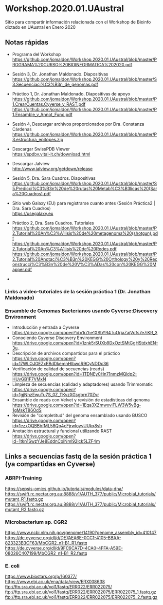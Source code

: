 # Workshop.2020.01.UAustral
Sitio para compartir información relacionada con el Workshop de Bioinfo dictado en UAustral en Enero 2020

## Notas rápidas

* Programa del Workshop  
https://github.com/jomaldon/Workshop.2020.01.UAustral/blob/master/PROGRAMA%20CURSO%20BIOINFORMATICA%202020.pdf  
  
* Sesión 3, Dr. Jonathan Maldonado. Diapositivas  
https://github.com/jomaldon/Workshop.2020.01.UAustral/blob/master/S3.Secuenciaci%C3%B3n_de_genomas.pdf
* Práctico 1, Dr. Jonathan Maldonado. Diapositivas de apoyo  
https://github.com/jomaldon/Workshop.2020.01.UAustral/blob/master/P1.CrearCuentas.Cyverse_y_RAST.pdf
https://github.com/jomaldon/Workshop.2020.01.UAustral/blob/master/P1.Ensamble_y_Annot_Func.pdf
  
* Sesión 4, Descargar archivos proporcionados por Dra. Constanza Cárdenas  
https://github.com/jomaldon/Workshop.2020.01.UAustral/blob/master/P3.estructura_epitopes.zip
* Descargar SwissPDB Viewer  
https://spdbv.vital-it.ch/download.html  
* Descargar Jalview  
http://www.jalview.org/getdown/release  
  
* Sesión 5, Dra. Sara Cuadros. Diapositivas  
https://github.com/jomaldon/Workshop.2020.01.UAustral/blob/master/S5.Predicci%C3%B3n%20de%20rutas%20Metab%C3%B3licas%20(Sara%20Cuadros).pdf
* Sitio web Galaxy (EU) para registrarse cuanto antes (Sesión Práctica2 | Dra. Sara Cuadros)  
https://usegalaxy.eu  
* Práctico 2, Dra. Sara Cuadros. Tutoriales  
https://github.com/jomaldon/Workshop.2020.01.UAustral/blob/master/P2.Tutorial%20An%C3%A1lisis%20de%20metagenoma%20(shotgun).pdf
https://github.com/jomaldon/Workshop.2020.01.UAustral/blob/master/P2.Tutorial%20An%C3%A1lisis%20de%20Redes.pdf
https://github.com/jomaldon/Workshop.2020.01.UAustral/blob/master/P2.Tutorial%20Anotaci%C3%B3n%20KEGG%20Orthology%20y%20Reconstrucci%C3%B3n%20de%20V%C3%ADas%20con%20KEGG%20Mapper.pdf

* 

### Links a video-tutoriales de la sesión práctica 1 (Dr. Jonathan Maldonado)
### Ensamble de Genomas Bacterianos usando Cyverse:Discovery Environment
* Introducción y entrada a Cyverse  
https://drive.google.com/open?id=1rZhe1XSbYR4TuOrjaZajVdfs7e7iKR_3
* Conociendo Cyverse Discovery Environment  
https://drive.google.com/open?id=1znk5rSUXb9DxOztSMtGgHStdxhEN-3u_
* Descripción de archivos compartidos para el práctico  
https://drive.google.com/open?id=17WLOJOEZxEBdDkemnHIbwcR9CyNDDc36
* Verificación de calidad de secuencias (reads)  
https://drive.google.com/open?id=1TDNEy0Hn71nmzMQldp2-HUvGB1F7VMxN
* Limpieza de secuencias (calidad y adaptadores) usando Trimmomatic  
https://drive.google.com/open?id=1gjNhzEwuTu7S_0Z_TKvzXGsgbrn70Zvr
* Ensamble de reads con Velvet y revisión de estadísticas del genoma  
https://drive.google.com/open?id=1Eqa3XZmwxvIFLW3W5vBg-1gMskT86OdS
* Revisión de "completitud" del genoma ensamblado usando BUSCO  
https://drive.google.com/open?id=1ezxOQBBbfML58Qp4cFjrwIoyvUUkx8sh
* Anotación estructural y funcional utilizando RAST  
https://drive.google.com/open?id=1tkn1SwzYJe8EddnCoiNml92lck5LZF4m


## Links a secuencias fastq de la sesión práctica 1 (ya compartidas en Cyverse)

### ABRPI-Training
https://sepsis-omics.github.io/tutorials/modules/data-dna/  
https://swift.rc.nectar.org.au:8888/v1/AUTH_377/public/Microbial_tutorials/mutant_R1.fastq.gz  
https://swift.rc.nectar.org.au:8888/v1/AUTH_377/public/Microbial_tutorials/mutant_R2.fastq.gz  

### Microbacterium sp. CGR2
https://www.ncbi.nlm.nih.gov/genome/14190?genome_assembly_id=410147  
https://de.cyverse.org/dl/d/DE7AEA6E-0CC1-4105-BBAA-823323B3CF63/MbCGR2_n1-B1_R1.fastq  
https://de.cyverse.org/dl/d/9FC9CA7D-4CA0-4FFA-A59E-08026C407199/MbCGR2_n1-B1_R2.fastq  

### E. coli
https://www.biostars.org/p/160377/  
https://www.ebi.ac.uk/ena/data/view/ERX008638  
ftp://ftp.sra.ebi.ac.uk/vol1/fastq/ERR022/ERR022075/  
ftp://ftp.sra.ebi.ac.uk/vol1/fastq/ERR022/ERR022075/ERR022075_1.fastq.gz  
ftp://ftp.sra.ebi.ac.uk/vol1/fastq/ERR022/ERR022075/ERR022075_2.fastq.gz  
